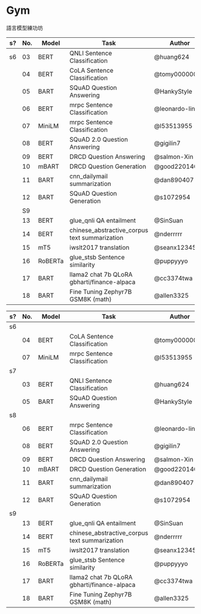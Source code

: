 # Gym
語言模型練功坊

|s?| No.  | Model   | Task                         | Author       |
|--| ---- | ------- | ---------------------------- | ------------ |
|s6| 03   | BERT    | QNLI Sentence Classification | @huang624    |
|  | 04   | BERT    | CoLA Sentence Classification | @tomy0000000 |
|  | 05   | BART    | SQuAD Question Answering     | @HankyStyle  |
|  | 06   | BERT    | mrpc Sentence Classification | @leonardo-lin|
|  | 07   | MiniLM  | mrpc Sentence Classification | @l53513955   |
|  | 08   | BERT    | SQuAD 2.0 Question Answering | @gigilin7    |
|  | 09   | BERT    | DRCD Question Answering      | @salmon-Xin  |
|  | 10   | mBART   | DRCD Question Generation     | @good22014040|
|  | 11   | BART    | cnn_dailymail summarization  | @dan890407   |
|  | 12   | BART    | SQuAD Question Generation    | @s1072954    |
|  |                            S9                              |
|  | 13   | BERT    | glue_qnli QA entailment           | @SinSuan |
|  | 14   | BERT    | chinese_abstractive_corpus text summarization | @nderrrrr |
|  | 15   | mT5     | iwslt2017 translation             | @seanx12345 |
|  | 16   | RoBERTa | glue_stsb Sentence similarity     | @puppyyyo |
|  | 17   | BART    | llama2 chat 7b QLoRA gbharti/finance-alpaca | @cc3374twa |
|  | 18   | BART    | Fine Tuning Zephyr7B GSM8K (math)         | @allen3325 |

|s?| No.  | Model   | Task                         | Author       |
|--| ---- | ------- | ---------------------------- | ------------ |
|s6|
|  | 04   | BERT    | CoLA Sentence Classification | @tomy0000000 |
|  | 07   | MiniLM  | mrpc Sentence Classification | @l53513955   |
|s7|
|  | 03   | BERT    | QNLI Sentence Classification | @huang624    |
|  | 05   | BART    | SQuAD Question Answering     | @HankyStyle  |
|s8|
|  | 06   | BERT    | mrpc Sentence Classification | @leonardo-lin|
|  | 08   | BERT    | SQuAD 2.0 Question Answering | @gigilin7    |
|  | 09   | BERT    | DRCD Question Answering      | @salmon-Xin  |
|  | 10   | mBART   | DRCD Question Generation     | @good22014040|
|  | 11   | BART    | cnn_dailymail summarization  | @dan890407   |
|  | 12   | BART    | SQuAD Question Generation    | @s1072954    |
|s9|
|  | 13   | BERT    | glue_qnli QA entailment           | @SinSuan |
|  | 14   | BERT    | chinese_abstractive_corpus text summarization | @nderrrrr |
|  | 15   | mT5     | iwslt2017 translation             | @seanx12345 |
|  | 16   | RoBERTa | glue_stsb Sentence similarity     | @puppyyyo |
|  | 17   | BART    | llama2 chat 7b QLoRA gbharti/finance-alpaca | @cc3374twa |
|  | 18   | BART    | Fine Tuning Zephyr7B GSM8K (math)         | @allen3325 |